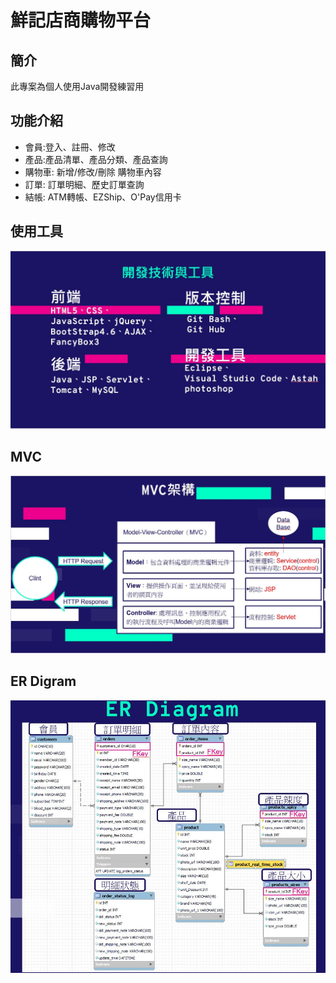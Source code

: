 # 鮮記店商購物平台
## 簡介
此專案為個人使用Java開發練習用
## 功能介紹
- 會員:登入、註冊、修改
- 產品:產品清單、產品分類、產品查詢
- 購物車: 新增/修改/刪除 購物車內容
- 訂單: 訂單明細、歷史訂單查詢
- 結帳: ATM轉帳、EZShip、O'Pay信用卡
## 使用工具
![image](https://github.com/Jaytung/OCPJP/blob/main/BlackCake_Web/src/main/webapp/imgs/tools.jpg)
## MVC
![image](https://github.com/Jaytung/OCPJP/blob/main/BlackCake_Web/src/main/webapp/imgs/MVC.JPG)
## ER Digram
![image](https://github.com/Jaytung/OCPJP/blob/main/BlackCake_Web/src/main/webapp/imgs/ERDiagram.JPG)
